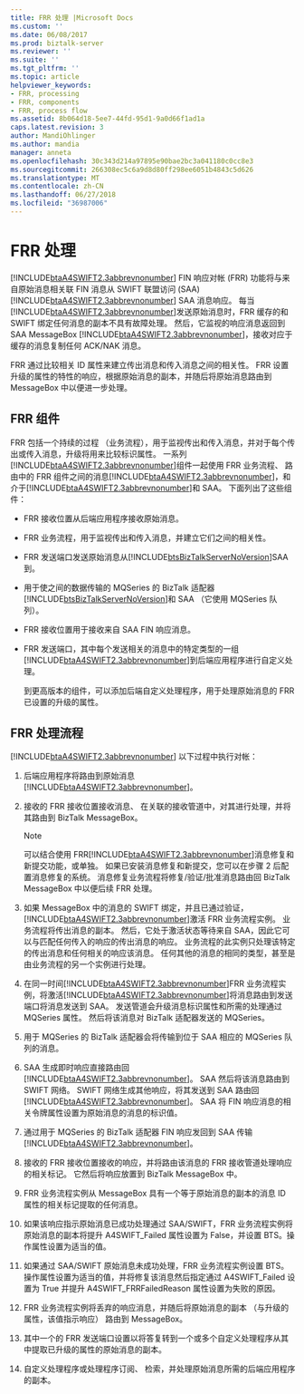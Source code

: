 ```yaml
---
title: FRR 处理 |Microsoft Docs
ms.custom: ''
ms.date: 06/08/2017
ms.prod: biztalk-server
ms.reviewer: ''
ms.suite: ''
ms.tgt_pltfrm: ''
ms.topic: article
helpviewer_keywords:
- FRR, processing
- FRR, components
- FRR, process flow
ms.assetid: 8b064d18-5ee7-44fd-95d1-9a0d66f1ad1a
caps.latest.revision: 3
author: MandiOhlinger
ms.author: mandia
manager: anneta
ms.openlocfilehash: 30c343d214a97895e90bae2bc3a041180c0cc8e3
ms.sourcegitcommit: 266308ec5c6a9d8d80ff298ee6051b4843c5d626
ms.translationtype: MT
ms.contentlocale: zh-CN
ms.lasthandoff: 06/27/2018
ms.locfileid: "36987006"
---
```

# <a name="frr-processing"></a>FRR 处理
[!INCLUDE[btaA4SWIFT2.3abbrevnonumber](../../includes/btaa4swift2-3abbrevnonumber-md.md)] FIN 响应对帐 (FRR) 功能将与来自原始消息相关联 FIN 消息从 SWIFT 联盟访问 (SAA) [!INCLUDE[btaA4SWIFT2.3abbrevnonumber](../../includes/btaa4swift2-3abbrevnonumber-md.md)] SAA 消息响应。 每当[!INCLUDE[btaA4SWIFT2.3abbrevnonumber](../../includes/btaa4swift2-3abbrevnonumber-md.md)]发送原始消息时，FRR 缓存的和 SWIFT 绑定任何消息的副本不具有故障处理。 然后，它监视的响应消息返回到 SAA MessageBox [!INCLUDE[btaA4SWIFT2.3abbrevnonumber](../../includes/btaa4swift2-3abbrevnonumber-md.md)]，接收对应于缓存的消息复制任何 ACK/NAK 消息。  

 FRR 通过比较相关 ID 属性来建立传出消息和传入消息之间的相关性。 FRR 设置升级的属性的特性的响应，根据原始消息的副本，并随后将原始消息路由到 MessageBox 中以便进一步处理。  

## <a name="frr-components"></a>FRR 组件  
 FRR 包括一个持续的过程 （业务流程），用于监视传出和传入消息，并对于每个传出或传入消息，升级将用来比较标识属性。 一系列[!INCLUDE[btaA4SWIFT2.3abbrevnonumber](../../includes/btaa4swift2-3abbrevnonumber-md.md)]组件一起使用 FRR 业务流程、 路由中的 FRR 组件之间的消息[!INCLUDE[btaA4SWIFT2.3abbrevnonumber](../../includes/btaa4swift2-3abbrevnonumber-md.md)]，和介于[!INCLUDE[btaA4SWIFT2.3abbrevnonumber](../../includes/btaa4swift2-3abbrevnonumber-md.md)]和 SAA。 下面列出了这些组件：  

- FRR 接收位置从后端应用程序接收原始消息。  

- FRR 业务流程，用于监视传出和传入消息，并建立它们之间的相关性。  

- FRR 发送端口发送原始消息从[!INCLUDE[btsBizTalkServerNoVersion](../../includes/btsbiztalkservernoversion-md.md)]SAA 到。  

- 用于使之间的数据传输的 MQSeries 的 BizTalk 适配器[!INCLUDE[btsBizTalkServerNoVersion](../../includes/btsbiztalkservernoversion-md.md)]和 SAA （它使用 MQSeries 队列）。  

- FRR 接收位置用于接收来自 SAA FIN 响应消息。  

- FRR 发送端口，其中每个发送相关的消息中的特定类型的一组[!INCLUDE[btaA4SWIFT2.3abbrevnonumber](../../includes/btaa4swift2-3abbrevnonumber-md.md)]到后端应用程序进行自定义处理。  

  到更高版本的组件，可以添加后端自定义处理程序，用于处理原始消息的 FRR 已设置的升级的属性。  

## <a name="frr-process-flow"></a>FRR 处理流程  
 [!INCLUDE[btaA4SWIFT2.3abbrevnonumber](../../includes/btaa4swift2-3abbrevnonumber-md.md)] 以下过程中执行对帐：  

1. 后端应用程序将路由到原始消息[!INCLUDE[btaA4SWIFT2.3abbrevnonumber](../../includes/btaa4swift2-3abbrevnonumber-md.md)]。  

2. 接收的 FRR 接收位置接收消息、 在关联的接收管道中，对其进行处理，并将其路由到 BizTalk MessageBox。  

   > [!NOTE]
   >  可以结合使用 FRR[!INCLUDE[btaA4SWIFT2.3abbrevnonumber](../../includes/btaa4swift2-3abbrevnonumber-md.md)]消息修复和新提交功能，或单独。 如果已安装消息修复和新提交，您可以在步骤 2 后配置消息修复的系统。 消息修复业务流程将修复/验证/批准消息路由回 BizTalk MessageBox 中以便后续 FRR 处理。  

3. 如果 MessageBox 中的消息的 SWIFT 绑定，并且已通过验证，[!INCLUDE[btaA4SWIFT2.3abbrevnonumber](../../includes/btaa4swift2-3abbrevnonumber-md.md)]激活 FRR 业务流程实例。 业务流程将传出消息的副本。 然后，它处于激活状态等待来自 SAA，因此它可以与匹配任何传入的响应的传出消息的响应。 业务流程的此实例只处理该特定的传出消息和任何相关的响应该消息。 任何其他的消息的相同的类型，甚至是由业务流程的另一个实例进行处理。  

4. 在同一时间[!INCLUDE[btaA4SWIFT2.3abbrevnonumber](../../includes/btaa4swift2-3abbrevnonumber-md.md)]FRR 业务流程实例，将激活[!INCLUDE[btaA4SWIFT2.3abbrevnonumber](../../includes/btaa4swift2-3abbrevnonumber-md.md)]将消息路由到发送端口将消息发送到 SAA。 发送管道会升级消息标识属性和所需的处理通过 MQSeries 属性。 然后将该消息对 BizTalk 适配器发送的 MQSeries。  

5. 用于 MQSeries 的 BizTalk 适配器会将传输到位于 SAA 相应的 MQSeries 队列的消息。  

6. SAA 生成即时响应直接路由回[!INCLUDE[btaA4SWIFT2.3abbrevnonumber](../../includes/btaa4swift2-3abbrevnonumber-md.md)]。 SAA 然后将该消息路由到 SWIFT 网络。 SWIFT 网络生成其他响应，将其发送到 SAA 路由回[!INCLUDE[btaA4SWIFT2.3abbrevnonumber](../../includes/btaa4swift2-3abbrevnonumber-md.md)]。 SAA 将 FIN 响应消息的相关令牌属性设置为原始消息的消息的标识值。  

7. 通过用于 MQSeries 的 BizTalk 适配器 FIN 响应发回到 SAA 传输[!INCLUDE[btaA4SWIFT2.3abbrevnonumber](../../includes/btaa4swift2-3abbrevnonumber-md.md)]。  

8. 接收的 FRR 接收位置接收的响应，并将路由该消息的 FRR 接收管道处理响应的相关标记。 它然后将响应放置到 BizTalk MessageBox 中。  

9. FRR 业务流程实例从 MessageBox 具有一个等于原始消息的副本的消息 ID 属性的相关标记提取的任何消息。  

10. 如果该响应指示原始消息已成功处理通过 SAA/SWIFT，FRR 业务流程实例将原始消息的副本将提升 A4SWIFT_Failed 属性设置为 False，并设置 BTS。操作属性设置为适当的值。  

11. 如果通过 SAA/SWIFT 原始消息未成功处理，FRR 业务流程实例设置 BTS。操作属性设置为适当的值，并将修复该消息然后指定通过 A4SWIFT_Failed 设置为 True 并提升 A4SWIFT_FRRFailedReason 属性设置为失败的原因。  

12. FRR 业务流程实例将丢弃的响应消息，并随后将原始消息的副本 （与升级的属性，该值指示响应） 路由到 MessageBox。  

13. 其中一个的 FRR 发送端口设置以将答复转到一个或多个自定义处理程序从其中提取已升级的属性的原始消息的副本。  

14. 自定义处理程序或处理程序订阅、 检索，并处理原始消息所需的后端应用程序的副本。

